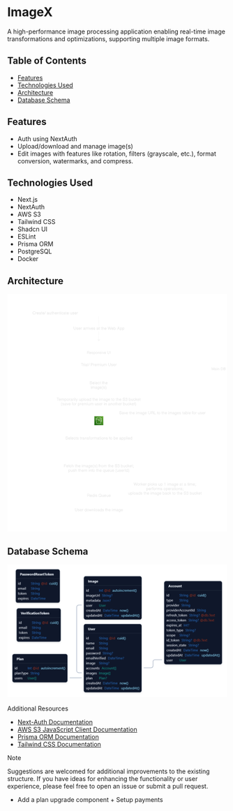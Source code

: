 # ImageX

A high-performance image processing application enabling real-time image transformations and optimizations, supporting multiple image formats.

## Table of Contents

- [Features](#features)
- [Technologies Used](#technologies-used)
- [Architecture](#architecture)
- [Database Schema](#db-schema)

## Features

- Auth using NextAuth
- Upload/download and manage image(s)
- Edit images with features like rotation, filters (grayscale, etc.), format conversion, watermarks, and compress.

## Technologies Used

- Next.js
- NextAuth
- AWS S3
- Tailwind CSS
- Shadcn UI
- ESLint
- Prisma ORM
- PostgreSQL
- Docker

## Architecture

![Architecture](/public/Expected_System_Design.png)

## Database Schema

![Database Schema](/public/DB_Schema.png)

Additional Resources

- [Next-Auth Documentation](https://authjs.dev)
- [AWS S3 JavaScript Client Documentation](https://docs.aws.amazon.com/AWSJavaScriptSDK/v3/latest/client/s3)
- [Prisma ORM Documentation](https://www.prisma.io/docs/orm)
- [Tailwind CSS Documentation](https://tailwindcss.com/docs/installation)

> [!NOTE]  
> Suggestions are welcomed for additional improvements to the existing structure. If you have ideas for enhancing the functionality or user experience, please feel free to open an issue or submit a pull request.

- Add a plan upgrade component + Setup payments
